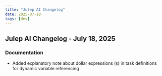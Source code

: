 ```yaml
---
title: "Julep AI Changelog"
date: 2025-07-18
tags: [dev]
---
```


## Julep AI Changelog - July 18, 2025

### Documentation
- Added explanatory note about dollar expressions (`$`) in task definitions for dynamic variable referencing